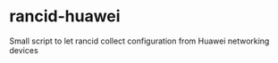 rancid-huawei
=============

Small script to let rancid collect configuration from Huawei networking devices
